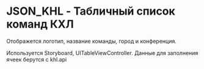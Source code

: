 # JSON_KHL - Табличный список команд КХЛ
Отображется логотип, название команды, город и конференция. 

Используется Storyboard, UITableViewController. Данные для заполнения ячеек берутся с khl.api
